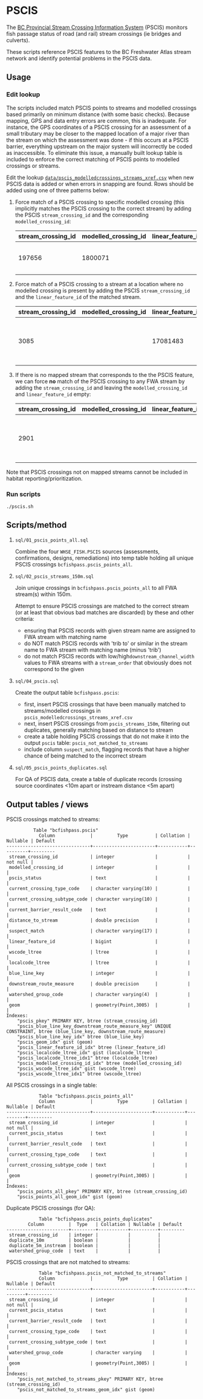 # PSCIS

The [BC Provincial Stream Crossing Information System](https://www2.gov.bc.ca/gov/content/environment/natural-resource-stewardship/land-based-investment/investment-categories/fish-passage) (PSCIS) monitors fish passage status of road (and rail) stream crossings (ie bridges and culverts).

These scripts reference PSCIS features to the BC Freshwater Atlas stream network and identify potential problems in the PSCIS data.

## Usage


### Edit lookup
The scripts included match PSCIS points to streams and modelled crossings based primarily on minimum distance (with some basic checks).
Because mapping, GPS and data entry errors are common, this is inadequate. For instance, the GPS coordinates of a PSCIS crossing for an
assessment of a small tributary may be closer to the mapped location of a major river than the stream on which the assessment was done -
if this occurs at a PSCIS barrier, everything upstream on the major system will incorrectly be coded as inaccessible.  To eliminate this
issue, a manually built lookup table is included to enforce the correct matching of PSCIS points to modelled crossings or streams.

Edit the lookup [`data/pscis_modelledcrossings_streams_xref.csv`](data/pscis_modelledcrossings_streams_xref.csv) when new PSCIS data is
added or when errors in snapping are found. Rows should be added using one of three patterns below:


1. Force match of a PSCIS crossing to specific modelled crossing (this implicitly matches the PSCIS crossing to the correct stream) by
adding the PSCIS `stream_crossing_id` and the corresponding `modelled_crossing_id`:


    | stream_crossing_id | modelled_crossing_id | linear_feature_id | reviewer |                           notes |
    |--------------------|----------------------|-------------------|----------|---------------------------------- |
    |              197656|             1800071  |                   |       SN | Match based on assessor comments |


2. Force match of a PSCIS crossing to a stream at a location where no modelled crossing is present by adding the PSCIS
`stream_crossing_id` and the `linear_feature_id` of the matched stream.


    | stream_crossing_id | modelled_crossing_id | linear_feature_id | reviewer |                           notes         |
    |--------------------|----------------------|-------------------|----------|-----------------------------------------|
    |              3085  |                      | 17081483          |       SN | No modelled crossing, matched to stream |


3. If there is no mapped stream that corresponds to the the PSCIS feature, we can force **no** match of the PSCIS crossing to any FWA stream
by adding the `stream_crossing_id` and leaving the `modelled_crossing_id` and `linear_feature_id` empty:

    | stream_crossing_id | modelled_crossing_id | linear_feature_id | reviewer |                           notes       |
    |--------------------|----------------------|-------------------|----------|---------------------------------------|
    |              2901  |                      |                   |       SN | No stream mapped at crossing location |


Note that PSCIS crossings not on mapped streams cannot be included in habitat reporting/prioritization.


### Run scripts

    ./pscis.sh


## Scripts/method


1. `sql/01_pscis_points_all.sql`

    Combine the four `WHSE_FISH.PSCIS` sources (assessments, confirmations, designs, remediations) into temp table holding all unique PSCIS crossings `bcfishpass.pscis_points_all`.

2. `sql/02_pscis_streams_150m.sql`

    Join unique crossings in `bcfishpass.pscis_points_all` to all FWA stream(s) within 150m.

    Attempt to ensure PSCIS crossings are matched to the correct stream (or at least that obvious bad matches are discarded) by these and other criteria:

    - ensuring that PSCIS records with given stream name are assigned to FWA stream with matching name
    - do NOT match PSCIS records with 'trib to' or similar in the stream name to FWA stream with matching name (minus 'trib')
    - do not match PSCIS records with low/high`downstream_channel_width` values to FWA streams with a `stream_order` that obviously does not correspond to the given 
    

3. `sql/04_pscis.sql`

    Create the output table `bcfishpass.pscis`:

    - first, insert PSCIS crossings that have been manually matched to streams/modelled crossings in `pscis_modelledcrossings_streams_xref.csv`
    - next, insert PSCIS crossings from `pscis_streams_150m`, filtering out duplicates, generally matching based on distance to stream
    - create a table holding PSCIS crossings that do not make it into the output `pscis` table: `pscis_not_matched_to_streams`
    - include column `suspect_match`, flagging records that have a higher chance of being matched to the incorrect stream

4. `sql/05_pscis_points_duplicates.sql`

    For QA of PSCIS data, create a table of duplicate records (crossing source coordinates <10m apart or instream distance <5m apart)


## Output tables / views

PSCIS crossings matched to streams:

              Table "bcfishpass.pscis"
                Column             |         Type          | Collation | Nullable | Default
    -------------------------------+-----------------------+-----------+----------+---------
     stream_crossing_id            | integer               |           | not null |
     modelled_crossing_id          | integer               |           |          |
     pscis_status                  | text                  |           |          |
     current_crossing_type_code    | character varying(10) |           |          |
     current_crossing_subtype_code | character varying(10) |           |          |
     current_barrier_result_code   | text                  |           |          |
     distance_to_stream            | double precision      |           |          |
     suspect_match                 | character varying(17) |           |          |
     linear_feature_id             | bigint                |           |          |
     wscode_ltree                  | ltree                 |           |          |
     localcode_ltree               | ltree                 |           |          |
     blue_line_key                 | integer               |           |          |
     downstream_route_measure      | double precision      |           |          |
     watershed_group_code          | character varying(4)  |           |          |
     geom                          | geometry(Point,3005)  |           |          |
    Indexes:
        "pscis_pkey" PRIMARY KEY, btree (stream_crossing_id)
        "pscis_blue_line_key_downstream_route_measure_key" UNIQUE CONSTRAINT, btree (blue_line_key, downstream_route_measure)
        "pscis_blue_line_key_idx" btree (blue_line_key)
        "pscis_geom_idx" gist (geom)
        "pscis_linear_feature_id_idx" btree (linear_feature_id)
        "pscis_localcode_ltree_idx" gist (localcode_ltree)
        "pscis_localcode_ltree_idx1" btree (localcode_ltree)
        "pscis_modelled_crossing_id_idx" btree (modelled_crossing_id)
        "pscis_wscode_ltree_idx" gist (wscode_ltree)
        "pscis_wscode_ltree_idx1" btree (wscode_ltree)

All PSCIS crossings in a single table:

                Table "bcfishpass.pscis_points_all"
                Column             |         Type         | Collation | Nullable | Default
    -------------------------------+----------------------+-----------+----------+---------
     stream_crossing_id            | integer              |           | not null |
     current_pscis_status          | text                 |           |          |
     current_barrier_result_code   | text                 |           |          |
     current_crossing_type_code    | text                 |           |          |
     current_crossing_subtype_code | text                 |           |          |
     geom                          | geometry(Point,3005) |           |          |
    Indexes:
        "pscis_points_all_pkey" PRIMARY KEY, btree (stream_crossing_id)
        "pscis_points_all_geom_idx" gist (geom)


Duplicate PSCIS crossings (for QA):

                Table "bcfishpass.pscis_points_duplicates"
            Column         |  Type   | Collation | Nullable | Default
    -----------------------+---------+-----------+----------+---------
     stream_crossing_id    | integer |           |          |
     duplicate_10m         | boolean |           |          |
     duplicate_5m_instream | boolean |           |          |
     watershed_group_code  | text    |           |          |


PSCIS crossings that are not matched to streams:

                Table "bcfishpass.pscis_not_matched_to_streams"
                Column             |         Type         | Collation | Nullable | Default
    -------------------------------+----------------------+-----------+----------+---------
     stream_crossing_id            | integer              |           | not null |
     current_pscis_status          | text                 |           |          |
     current_barrier_result_code   | text                 |           |          |
     current_crossing_type_code    | text                 |           |          |
     current_crossing_subtype_code | text                 |           |          |
     watershed_group_code          | character varying    |           |          |
     geom                          | geometry(Point,3005) |           |          |
    Indexes:
        "pscis_not_matched_to_streams_pkey" PRIMARY KEY, btree (stream_crossing_id)
        "pscis_not_matched_to_streams_geom_idx" gist (geom)